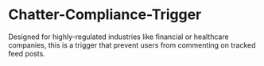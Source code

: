 # Chatter-Compliance-Trigger
Designed for highly-regulated industries like financial or healthcare companies, this is a trigger that prevent users from commenting on tracked feed posts.
